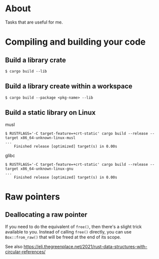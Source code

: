 # About

Tasks that are useful for me.

# Compiling and building your code


## Build a library crate

```console
$ cargo build --lib
```


## Build a library create within a workspace

```console
$ cargo build --package <pkg-name> --lib
```

## Build a static library on Linux

musl

```console
$ RUSTFLAGS='-C target-feature=+crt-static' cargo build --release --target x86_64-unknown-linux-musl
...
    Finished release [optimized] target(s) in 0.00s
```

glibc

```console
$ RUSTFLAGS='-C target-feature=+crt-static' cargo build --release --target x86_64-unknown-linux-gnu
...
    Finished release [optimized] target(s) in 0.00s
```

# Raw pointers

## Deallocating a raw pointer

If you need to do the equivalent of `free()`, then there's a slight trick available to you. Instead of calling `free()` directly, you can use `Box::from_raw()` that will be freed at the end of its scope. 

See also https://eli.thegreenplace.net/2021/rust-data-structures-with-circular-references/
